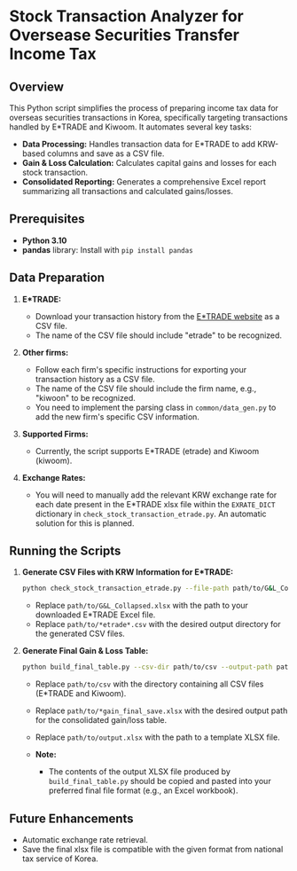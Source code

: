# Stock Transaction Analyzer for Oversease Securities Transfer Income Tax

## Overview

This Python script simplifies the process of preparing income tax data for overseas securities transactions in Korea, specifically targeting transactions handled by E*TRADE and Kiwoom. It automates several key tasks:

* **Data Processing:**  Handles transaction data for E*TRADE to add KRW-based columns and save as a CSV file.
* **Gain & Loss Calculation:**  Calculates capital gains and losses for each stock transaction.
* **Consolidated Reporting:**  Generates a comprehensive Excel report summarizing all transactions and calculated gains/losses.

## Prerequisites

* **Python 3.10** 
* **pandas** library:  Install with `pip install pandas`

##  Data Preparation

1. **E*TRADE:**  

    - Download your transaction history from the [E*TRADE website](https://us.etrade.com) as a CSV file.
    -  The name of the CSV file should include "etrade" to be recognized.

2. **Other firms:**

    -  Follow each firm's specific instructions for exporting your transaction history as a CSV file.
    -  The name of the CSV file should include the firm name, e.g., "kiwoon" to be recognized.
    -  You need to implement the parsing class in `common/data_gen.py` to add the new firm's specific CSV information.

3. **Supported Firms:**

    -  Currently, the script supports E*TRADE (etrade) and Kiwoom (kiwoom).
    

3. **Exchange Rates:**

    -  You will need to manually add the relevant KRW exchange rate for each date present in the E*TRADE xlsx file within the `EXRATE_DICT` dictionary in `check_stock_transaction_etrade.py`.  An automatic solution for this is planned.

## Running the Scripts

1. **Generate CSV Files with KRW Information for E*TRADE:**

    ```bash
    python check_stock_transaction_etrade.py --file-path path/to/G&L_Collapsed.xlsx --output-path path/to/*etrade*.csv
    ```

    - Replace `path/to/G&L_Collapsed.xlsx` with the path to your downloaded E*TRADE Excel file.
    - Replace `path/to/*etrade*.csv` with the desired output directory for the generated CSV files.

2. **Generate Final Gain & Loss Table:**

    ```bash
    python build_final_table.py --csv-dir path/to/csv --output-path path/to/*gain_final_save.xlsx --format-path path/to/output.xlsx
    ```

    - Replace `path/to/csv` with the directory containing all CSV files (E*TRADE and Kiwoom).
    - Replace `path/to/*gain_final_save.xlsx` with the desired output path for the consolidated gain/loss table. 
    - Replace `path/to/output.xlsx` with the path to a template XLSX file.

     - **Note:** 
       - The contents of the output XLSX file produced by `build_final_table.py` should be copied and pasted into your preferred final file format (e.g., an Excel workbook). 

##  Future Enhancements

* Automatic exchange rate retrieval.
* Save the final xlsx file is compatible with the given format from national tax service of Korea.
